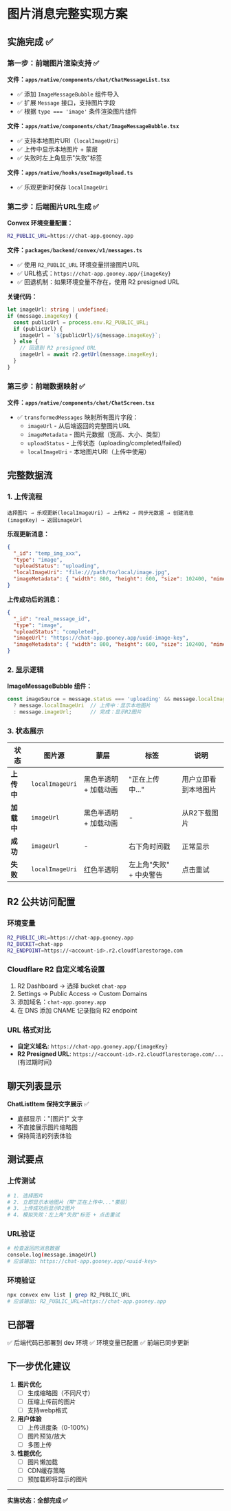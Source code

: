 # 图片消息完整实现方案

## 实施完成 ✅

### 第一步：前端图片渲染支持 ✅

**文件：`apps/native/components/chat/ChatMessageList.tsx`**
- ✅ 添加 `ImageMessageBubble` 组件导入
- ✅ 扩展 `Message` 接口，支持图片字段
- ✅ 根据 `type === 'image'` 条件渲染图片组件

**文件：`apps/native/components/chat/ImageMessageBubble.tsx`**
- ✅ 支持本地图片URI（`localImageUri`）
- ✅ 上传中显示本地图片 + 蒙层
- ✅ 失败时左上角显示"失败"标签

**文件：`apps/native/hooks/useImageUpload.ts`**
- ✅ 乐观更新时保存 `localImageUri`

### 第二步：后端图片URL生成 ✅

**Convex 环境变量配置：**
```bash
R2_PUBLIC_URL=https://chat-app.gooney.app
```

**文件：`packages/backend/convex/v1/messages.ts`**
- ✅ 使用 `R2_PUBLIC_URL` 环境变量拼接图片URL
- ✅ URL格式：`https://chat-app.gooney.app/{imageKey}`
- ✅ 回退机制：如果环境变量不存在，使用 R2 presigned URL

**关键代码：**
```typescript
let imageUrl: string | undefined;
if (message.imageKey) {
  const publicUrl = process.env.R2_PUBLIC_URL;
  if (publicUrl) {
    imageUrl = `${publicUrl}/${message.imageKey}`;
  } else {
    // 回退到 R2 presigned URL
    imageUrl = await r2.getUrl(message.imageKey);
  }
}
```

### 第三步：前端数据映射 ✅

**文件：`apps/native/components/chat/ChatScreen.tsx`**
- ✅ `transformedMessages` 映射所有图片字段：
  - `imageUrl` - 从后端返回的完整图片URL
  - `imageMetadata` - 图片元数据（宽高、大小、类型）
  - `uploadStatus` - 上传状态（uploading/completed/failed）
  - `localImageUri` - 本地图片URI（上传中使用）

## 完整数据流

### 1. 上传流程

```
选择图片 → 乐观更新(localImageUri) → 上传R2 → 同步元数据 → 创建消息(imageKey) → 返回imageUrl
```

**乐观更新消息：**
```json
{
  "_id": "temp_img_xxx",
  "type": "image",
  "uploadStatus": "uploading",
  "localImageUri": "file:///path/to/local/image.jpg",
  "imageMetadata": { "width": 800, "height": 600, "size": 102400, "mimeType": "image/jpeg" }
}
```

**上传成功后的消息：**
```json
{
  "_id": "real_message_id",
  "type": "image",
  "uploadStatus": "completed",
  "imageUrl": "https://chat-app.gooney.app/uuid-image-key",
  "imageMetadata": { "width": 800, "height": 600, "size": 102400, "mimeType": "image/jpeg" }
}
```

### 2. 显示逻辑

**ImageMessageBubble 组件：**
```typescript
const imageSource = message.status === 'uploading' && message.localImageUri
  ? message.localImageUri  // 上传中：显示本地图片
  : message.imageUrl;      // 完成：显示R2图片
```

### 3. 状态展示

| 状态 | 图片源 | 蒙层 | 标签 | 说明 |
|------|--------|------|------|------|
| **上传中** | `localImageUri` | 黑色半透明 + 加载动画 | "正在上传中..." | 用户立即看到本地图片 |
| **加载中** | `imageUrl` | 黑色半透明 + 加载动画 | - | 从R2下载图片 |
| **成功** | `imageUrl` | - | 右下角时间戳 | 正常显示 |
| **失败** | `localImageUri` | 红色半透明 | 左上角"失败" + 中央警告 | 点击重试 |

## R2 公共访问配置

### 环境变量
```bash
R2_PUBLIC_URL=https://chat-app.gooney.app
R2_BUCKET=chat-app
R2_ENDPOINT=https://<account-id>.r2.cloudflarestorage.com
```

### Cloudflare R2 自定义域名设置
1. R2 Dashboard → 选择 bucket `chat-app`
2. Settings → Public Access → Custom Domains
3. 添加域名：`chat-app.gooney.app`
4. 在 DNS 添加 CNAME 记录指向 R2 endpoint

### URL 格式对比
- **自定义域名**: `https://chat-app.gooney.app/{imageKey}`
- **R2 Presigned URL**: `https://<account-id>.r2.cloudflarestorage.com/...` (有过期时间)

## 聊天列表显示

**ChatListItem 保持文字展示** ✅
- 底部显示："[图片]" 文字
- 不直接展示图片缩略图
- 保持简洁的列表体验

## 测试要点

### 上传测试
```bash
# 1. 选择图片
# 2. 立即显示本地图片（带"正在上传中..."蒙层）
# 3. 上传成功后显示R2图片
# 4. 模拟失败：左上角"失败"标签 + 点击重试
```

### URL验证
```bash
# 检查返回的消息数据
console.log(message.imageUrl)
# 应该输出: https://chat-app.gooney.app/<uuid-key>
```

### 环境验证
```bash
npx convex env list | grep R2_PUBLIC_URL
# 应该输出: R2_PUBLIC_URL=https://chat-app.gooney.app
```

## 已部署

✅ 后端代码已部署到 dev 环境
✅ 环境变量已配置
✅ 前端已同步更新

## 下一步优化建议

1. **图片优化**
   - [ ] 生成缩略图（不同尺寸）
   - [ ] 压缩上传前的图片
   - [ ] 支持webp格式

2. **用户体验**
   - [ ] 上传进度条（0-100%）
   - [ ] 图片预览/放大
   - [ ] 多图上传

3. **性能优化**
   - [ ] 图片懒加载
   - [ ] CDN缓存策略
   - [ ] 预加载即将显示的图片

---

**实施状态：全部完成 ✅**
